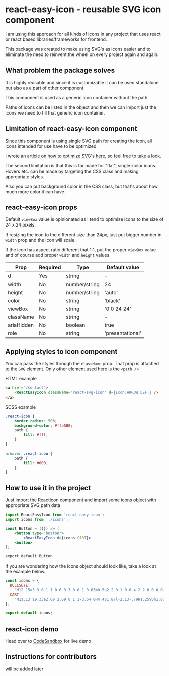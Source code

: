 # react-easy-icon - reusable SVG icon component

I am using this approach for all kinds of icons in any project that uses react or react based libraries/frameworks for frontend.

This package was created to make using SVG's as icons easier and to eliminate the need to reinvent the wheel on every project again and again.

## What problem the package solves

It is highly reusable and since it is customizable it can be used standalone but also as a part of other component.

This component is used as a generic icon container without the path.

Paths of icons can be listed in the object and then we can import just the icons we need to fill that generic icon container.

## Limitation of react-easy-icon component

Since this component is using single SVG path for creating the icon, all icons intended for use have to be optimized.

I wrote [an article on how to optimize SVG's here](https://dev.to/pozda/optimising-svg-icons-for-your-web-apps-and-websites-1d85), so feel free to take a look.

The second limitation is that this is for made for "flat", single-color icons. Hovers etc. can be made by targeting the CSS class and making appropriate styles.

Also you can put background color in the CSS class, but that's about how much more color it can have.

## react-easy-icon props

Default `viewBox` value is opinionated as I tend to optimize icons to the size of 24 x 24 pixels.

If resizing the icon to the different size than 24px, just put bigger number in `width` prop and the icon will scale.

If the icon has aspect ratio different that 1:1, put the proper `viewBox` value and of course add proper `width` and `height` values.


| Prop | Required | Type | Default value |
---|    ---|    ---|    ---|
| d    | Yes   | string    | - |
| width | No | number/string | 24 |
| height | No | number/string | 'auto' |
| color | No | string | 'black' |
| viewBox | No | string | '0 0 24 24' |
| className | No | string | - |
| ariaHidden | No | boolean | true |
| role | No | string | 'presentational'|


## Applying styles to icon component
You can pass the styles through the `className` prop. That prop is attached to the `SVG` element. Only other element used here is the `<path />`

HTML example
```html
<a href="/contact">
    <ReactEasyIcon className="react-svg-icon" d={Icon.ARROW_LEFT} />
</a>
```

SCSS example
```scss
.react-icon {
    border-radius: 50%;
    background-color: #ffa500;
    path {
        fill: #fff;
    }
}

a:hover .react-icon {
    path {
        fill: #000;
    }
}
```

## How to use it in the project

Just import the ReactIcon component and import some icons object with appropriate SVG path data

```jsx
import ReactEasyIcon from 'react-easy-icon';
import icons from './icons';

const Button = ({}) => (
    <button type="button">
        <ReactEasyIcon d={icons.CART}>
    <button>    
);

export default Button
```

If you are wondering how the icons object should look like, take a look at the example below.

```js
const icons = {
  BULLSEYE:
    "M12 15a3 3 0 1 1 0-6 3 3 0 0 1 0 6Zm0-5a2 2 0 1 0 0 4 2 2 0 0 0 0-4Zm0 9a7 7 0 1 1 0-14 7 7 0 0 1 0 14Zm0-12a5 5 0 1 0 0 10 5 5 0 0 0 0-10Zm0 15a10 10 0 1 1 0-20 10 10 0 0 1 0 20Zm0-19a9 9 0 1 0 0 18 9 9 0 0 0 0-18Z",
  CART:
    "M11.13 19.33a2.69 2.69 0 1 1-3.64 0H4.4V1.87l-2.13-.79H1.25V0h1.03l3.2 1.06v3.25l17.26 2.28.01 8.48H5.47v2.8l15.09.8a2.7 2.7 0 1 1-2.32.66h-7.1Zm8.93.36a1.62 1.62 0 1 1 0 3.23 1.62 1.62 0 0 1 0-3.23Zm-10.75 0a1.62 1.62 0 1 1 0 3.23 1.62 1.62 0 0 1 0-3.23ZM5.47 14h16.2V7.54L5.47 5.4V14Z"
};

export default icons;
```
## react-icon demo
Head over to [CodeSandbox](https://codesandbox.io/s/react-easy-icon-example-1tbgq3) for live demo
## Instructions for contributors
will be added later
